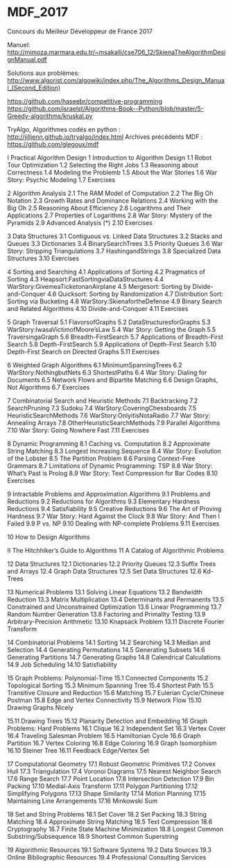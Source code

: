 # MDF_2017
Concours du Meilleur Développeur de France 2017

Manuel: http://mimoza.marmara.edu.tr/~msakalli/cse706_12/SkienaTheAlgorithmDesignManual.pdf

Solutions aux problèmes: http://www.algorist.com/algowiki/index.php/The_Algorithms_Design_Manual_(Second_Edition)

https://github.com/haseebr/competitive-programming
https://github.com/israelst/Algorithms-Book--Python/blob/master/5-Greedy-algorithms/kruskal.py

TryAlgo, Algorithmes codés en python : http://jilljenn.github.io/tryalgo/index.html
Archives précédents MDF : https://github.com/glegoux/mdf

I Practical Algorithm Design
1 Introduction to Algorithm Design
1.1 Robot Tour Optimization
1.2 Selecting the Right Jobs
1.3 Reasoning about Correctness
1.4 Modeling the Problemb
1.5 About the War Stories
1.6 War Story: Psychic Modeling
1.7 Exercises

2 Algorithm Analysis
2.1 The RAM Model of Computation
2.2 The Big Oh Notation
2.3 Growth Rates and Dominance Relations
2.4 Working with the Big Oh
2.5 Reasoning About Efficiency
2.6 Logarithms and Their Applications
2.7 Properties of Logarithms
2.8 War Story: Mystery of the Pyramids
2.9 Advanced Analysis (*)
2.10 Exercises

3 Data Structures
3.1 Contiguous vs. Linked Data Structures
3.2 Stacks and Queues
3.3 Dictionaries
3.4 BinarySearchTrees
3.5 Priority Queues
3.6 War Story: Stripping Triangulations
3.7 HashingandStrings
3.8 Specialized Data Structures
3.10 Exercises

4 Sorting and Searching
4.1 Applications of Sorting
4.2 Pragmatics of Sorting
4.3 Heapsort:FastSortingviaDataStructures
4.4 WarStory:GivemeaTicketonanAirplane
4.5 Mergesort: Sorting by Divide-and-Conquer
4.6 Quicksort: Sorting by Randomization
4.7 Distribution Sort: Sorting via Bucketing
4.8 WarStory:SkienafortheDefense
4.9 Binary Search and Related Algorithms
4.10 Divide-and-Conquer
4.11 Exercises

5   Graph Traversal
5.1   FlavorsofGraphs
5.2   DataStructuresforGraphs
5.3   WarStory:IwasaVictimofMoore’sLaw
5.4   War Story: Getting the Graph
5.5   TraversingaGraph
5.6   Breadth-FirstSearch
5.7   Applications of Breadth-First Search
5.8   Depth-FirstSearch
5.9   Applications of Depth-First Search
5.10   Depth-First Search on Directed Graphs
5.11   Exercises

6   Weighted Graph Algorithms
6.1   MinimumSpanningTrees
6.2   WarStory:NothingbutNets
6.3   ShortestPaths
6.4   War Story: Dialing for Documents
6.5   Network Flows and Bipartite Matching
6.6   Design Graphs, Not Algorithms
6.7   Exercises

7   Combinatorial Search and Heuristic Methods
7.1   Backtracking
7.2   SearchPruning
7.3   Sudoku
7.4   WarStory:CoveringChessboards
7.5   HeuristicSearchMethods
7.6   WarStory:OnlyitisNotaRadio
7.7   War Story: Annealing Arrays
7.8   OtherHeuristicSearchMethods
7.9   Parallel Algorithms
7.10   War Story: Going Nowhere Fast
7.11   Exercises

8   Dynamic Programming
8.1 Caching vs. Computation
8.2 Approximate String Matching
8.3 Longest Increasing Sequence
8.4 War Story: Evolution of the Lobster
8.5 The Partition Problem
8.6 Parsing Context-Free Grammars
8.7 Limitations of Dynamic Programming: TSP
8.8 War Story: What’s Past is Prolog
8.9 War Story: Text Compression for Bar Codes
8.10 Exercises

9   Intractable Problems and Approximation Algorithms
9.1 Problems and Reductions
9.2 Reductions for Algorithms
9.3 Elementary Hardness Reductions
9.4 Satisfiability
9.5 Creative Reductions
9.6 The Art of Proving Hardness
9.7 War Story: Hard Against the Clock
9.8 War Story: And Then I Failed
9.9   P vs. NP
9.10   Dealing with NP-complete Problems
9.11   Exercises

10 How to Design Algorithms

II   The Hitchhiker’s Guide to Algorithms
11 A Catalog of Algorithmic Problems

12 Data Structures
12.1   Dictionaries
12.2   Priority Queues
12.3   Suffix Trees and Arrays
12.4   Graph Data Structures
12.5   Set Data Structures
12.6   Kd-Trees

13 Numerical Problems
13.1   Solving Linear Equations
13.2   Bandwidth Reduction
13.3   Matrix Multiplication
13.4   Determinants and Permanents
13.5   Constrained and Unconstrained Optimization
13.6   Linear Programming
13.7   Random Number Generation
13.8   Factoring and Primality Testing
13.9   Arbitrary-Precision Arithmetic
13.10 Knapsack Problem
13.11 Discrete Fourier Transform

14 Combinatorial Problems
14.1   Sorting
14.2   Searching
14.3   Median and Selection
14.4   Generating Permutations
14.5   Generating Subsets
14.6   Generating Partitions
14.7   Generating Graphs
14.8   Calendrical Calculations
14.9   Job Scheduling
14.10 Satisfiability

15 Graph Problems: Polynomial-Time
15.1   Connected Components
15.2   Topological Sorting
15.3   Minimum Spanning Tree
15.4   Shortest Path
15.5   Transitive Closure and Reduction
15.6   Matching
15.7   Eulerian Cycle/Chinese Postman
15.8   Edge and Vertex Connectivity
15.9   Network Flow
15.10 Drawing Graphs Nicely

15.11 Drawing Trees
15.12 Planarity Detection and Embedding
16 Graph Problems: Hard Problems
16.1   Clique
16.2   Independent Set
16.3   Vertex Cover
16.4   Traveling Salesman Problem
16.5   Hamiltonian Cycle
16.6   Graph Partition
16.7   Vertex Coloring
16.8   Edge Coloring
16.9   Graph Isomorphism
16.10 Steiner Tree
16.11 Feedback Edge/Vertex Set

17 Computational Geometry
17.1   Robust Geometric Primitives
17.2   Convex Hull
17.3   Triangulation
17.4   Voronoi Diagrams
17.5   Nearest Neighbor Search
17.6   Range Search
17.7   Point Location
17.8   Intersection Detection
17.9   Bin Packing
17.10 Medial-Axis Transform
17.11 Polygon Partitioning
17.12 Simplifying Polygons
17.13 Shape Similarity
17.14 Motion Planning
17.15 Maintaining Line Arrangements
17.16 Minkowski Sum

18 Set and String Problems
18.1   Set Cover
18.2   Set Packing
18.3   String Matching
18.4   Approximate String Matching
18.5   Text Compression
18.6   Cryptography
18.7   Finite State Machine Minimization
18.8   Longest Common Substring/Subsequence
18.9   Shortest Common Superstring

19 Algorithmic Resources
19.1   Software Systems
19.2   Data Sources
19.3   Online Bibliographic Resources
19.4   Professional Consulting Services

